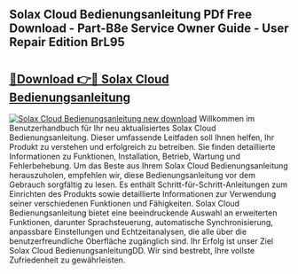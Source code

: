 ## Solax Cloud Bedienungsanleitung PDf Free Download - Part-B8e Service Owner Guide - User Repair Edition BrL95

# <h2><a href="http://df1hipp.blite.top/?on=Solax+Cloud+Bedienungsanleitung">🔗Download 👉🔴 Solax Cloud Bedienungsanleitung</a></h2>

[![Solax Cloud Bedienungsanleitung new download](https://i.imgur.com/lujVjoI.png)](http://df1hipp.blite.top/?on=Solax+Cloud+Bedienungsanleitung)
Willkommen im Benutzerhandbuch für Ihr neu aktualisiertes Solax Cloud Bedienungsanleitung. Dieser umfassende Leitfaden soll Ihnen helfen, Ihr Produkt zu verstehen und erfolgreich zu betreiben. Sie finden detaillierte Informationen zu Funktionen, Installation, Betrieb, Wartung und Fehlerbehebung. Um das Beste aus Ihrem Solax Cloud Bedienungsanleitung herauszuholen, empfehlen wir, diese Bedienungsanleitung vor dem Gebrauch sorgfältig zu lesen. Es enthält Schritt-für-Schritt-Anleitungen zum Einrichten des Produkts sowie detaillierte Informationen zur Verwendung seiner verschiedenen Funktionen und Fähigkeiten. Solax Cloud Bedienungsanleitung bietet eine beeindruckende Auswahl an erweiterten Funktionen, darunter Sprachsteuerung, automatische Synchronisierung, anpassbare Einstellungen und Echtzeitanalysen, die alle über die benutzerfreundliche Oberfläche zugänglich sind. Ihr Erfolg ist unser Ziel Solax Cloud BedienungsanleitungDD. Wir sind bestrebt, Ihre vollste Zufriedenheit zu gewährleisten.

